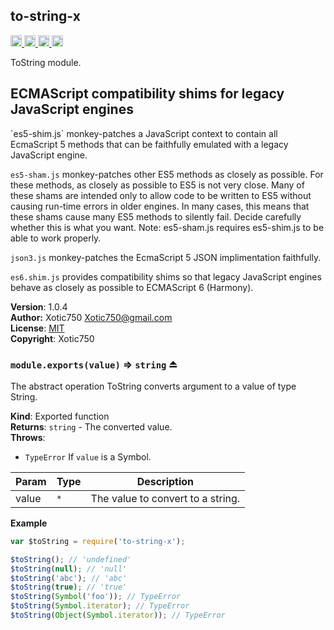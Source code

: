 <a name="module_to-string-x"></a>
## to-string-x
<a href="https://travis-ci.org/Xotic750/to-string-x"
title="Travis status">
<img src="https://travis-ci.org/Xotic750/to-string-x.svg?branch=master"
alt="Travis status" height="18">
</a>
<a href="https://david-dm.org/Xotic750/to-string-x"
title="Dependency status">
<img src="https://david-dm.org/Xotic750/to-string-x.svg"
alt="Dependency status" height="18"/>
</a>
<a href="https://david-dm.org/Xotic750/to-string-x#info=devDependencies"
title="devDependency status">
<img src="https://david-dm.org/Xotic750/to-string-x/dev-status.svg"
alt="devDependency status" height="18"/>
</a>
<a href="https://badge.fury.io/js/to-string-x" title="npm version">
<img src="https://badge.fury.io/js/to-string-x.svg"
alt="npm version" height="18">
</a>

ToString module.

<h2>ECMAScript compatibility shims for legacy JavaScript engines</h2>
`es5-shim.js` monkey-patches a JavaScript context to contain all EcmaScript 5
methods that can be faithfully emulated with a legacy JavaScript engine.

`es5-sham.js` monkey-patches other ES5 methods as closely as possible.
For these methods, as closely as possible to ES5 is not very close.
Many of these shams are intended only to allow code to be written to ES5
without causing run-time errors in older engines. In many cases,
this means that these shams cause many ES5 methods to silently fail.
Decide carefully whether this is what you want. Note: es5-sham.js requires
es5-shim.js to be able to work properly.

`json3.js` monkey-patches the EcmaScript 5 JSON implimentation faithfully.

`es6.shim.js` provides compatibility shims so that legacy JavaScript engines
behave as closely as possible to ECMAScript 6 (Harmony).

**Version**: 1.0.4  
**Author:** Xotic750 <Xotic750@gmail.com>  
**License**: [MIT](&lt;https://opensource.org/licenses/MIT&gt;)  
**Copyright**: Xotic750  
<a name="exp_module_to-string-x--module.exports"></a>
### `module.exports(value)` ⇒ <code>string</code> ⏏
The abstract operation ToString converts argument to a value of type
String.

**Kind**: Exported function  
**Returns**: <code>string</code> - The converted value.  
**Throws**:

- <code>TypeError</code> If `value` is a Symbol.


| Param | Type | Description |
| --- | --- | --- |
| value | <code>\*</code> | The value to convert to a string. |

**Example**  
```js
var $toString = require('to-string-x');

$toString(); // 'undefined'
$toString(null); // 'null'
$toString('abc'); // 'abc'
$toString(true); // 'true'
$toString(Symbol('foo')); // TypeError
$toString(Symbol.iterator); // TypeError
$toString(Object(Symbol.iterator)); // TypeError
```
